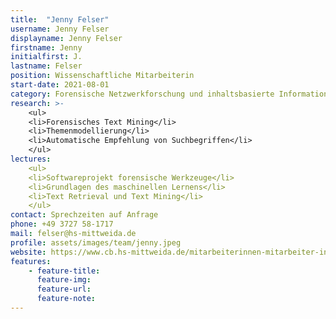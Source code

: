 ```yaml
---
title:  "Jenny Felser"
username: Jenny Felser
displayname: Jenny Felser
firstname: Jenny
initialfirst: J.
lastname: Felser
position: Wissenschaftliche Mitarbeiterin
start-date: 2021-08-01
category: Forensische Netzwerkforschung und inhaltsbasierte Informationsgewinnung
research: >- 
    <ul>
    <li>Forensisches Text Mining</li>
    <li>Themenmodellierung</li>
    <li>Automatische Empfehlung von Suchbegriffen</li>
    </ul>
lectures: 
    <ul>
    <li>Softwareprojekt forensische Werkzeuge</li>
    <li>Grundlagen des maschinellen Lernens</li>
    <li>Text Retrieval und Text Mining</li>
    </ul>
contact: Sprechzeiten auf Anfrage
phone: +49 3727 58-1717
mail: felser@hs-mittweida.de    
profile: assets/images/team/jenny.jpeg
website: https://www.cb.hs-mittweida.de/mitarbeiterinnen-mitarbeiter-in-ihren-fachgruppen/felser-jenny/
features:
    - feature-title: 
      feature-img: 
      feature-url: 
      feature-note: 
---
```

